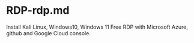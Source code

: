 # RDP-rdp.md
Install Kali Linux, Windows10, Windows 11 Free RDP with Microsoft Azure, github and Google Cloud console.
